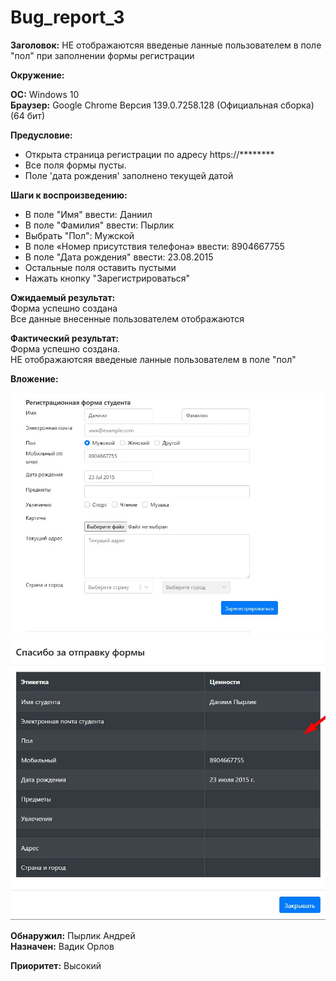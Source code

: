 # Bug_report_3

**Заголовок:** НЕ отображаютсяя введеные ланные пользователем в поле "пол" при заполнении формы регистрации  

**Окружение:**  

**ОС:** Windows 10  
**Браузер:** Google Chrome Версия 139.0.7258.128 (Официальная сборка) (64 бит)  

**Предусловие:**  
- Открыта страница регистрации по адресу https://********   
- Все поля формы пусты.  
- Поле 'дата рождения' заполнено текущей датой

**Шаги к воспроизведению:**  

- В поле "Имя" ввести: Даниил  
- В поле "Фамилия" ввести: Пырлик  
- Выбрать "Пол": Мужской  
- В поле «Номер присутствия телефона» ввести: 8904667755  
- В поле "Дата рождения" ввести: 23.08.2015  
- Остальные поля оставить пустыми  
- Нажать кнопку "Зарегистрироваться"  

**Ожидаемый результат:**   
 Форма успешно создана  
 Все данные внесенные пользователем отображаются  

**Фактический результат:**  
Форма успешно создана.  
НЕ отображаютсяя введеные ланные пользователем в поле "пол"    

**Вложение:**  

![Заполнение формы](screenshots/Заполнение_формы.jpg)
![Форма отправлена](screenshots/Форма_отправлена.jpg)


**Обнаружил:** Пырлик Андрей  
**Назначен:** Вадик Орлов  

**Приоритет:** Высокий  
